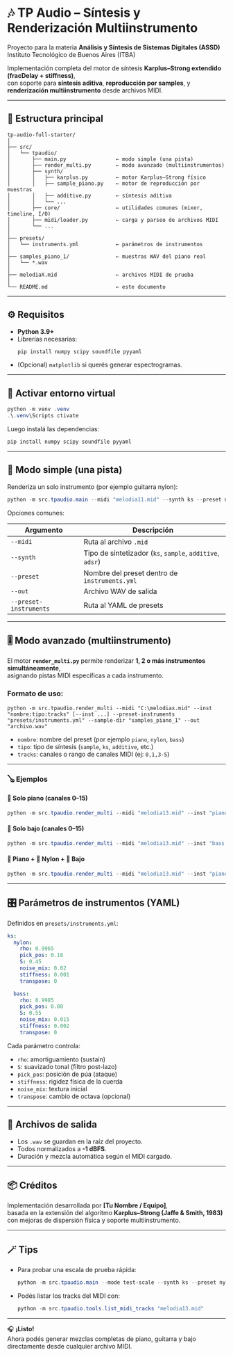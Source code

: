 # 🎶 TP Audio – Síntesis y Renderización Multiinstrumento

Proyecto para la materia **Análisis y Síntesis de Sistemas Digitales (ASSD)**  
Instituto Tecnológico de Buenos Aires (ITBA)

Implementación completa del motor de síntesis **Karplus–Strong extendido (fracDelay + stiffness)**,  
con soporte para **síntesis aditiva**, **reproducción por samples**, y **renderización multiinstrumento** desde archivos MIDI.

---

## 🧩 Estructura principal

```
tp-audio-full-starter/
│
├── src/
│   └── tpaudio/
│       ├── main.py                ← modo simple (una pista)
│       ├── render_multi.py        ← modo avanzado (multiinstrumentos)
│       ├── synth/
│       │   ├── karplus.py         ← motor Karplus–Strong físico
│       │   ├── sample_piano.py    ← motor de reproducción por muestras
│       │   ├── additive.py        ← síntesis aditiva
│       │   └── ...
│       ├── core/                  ← utilidades comunes (mixer, timeline, I/O)
│       ├── midi/loader.py         ← carga y parseo de archivos MIDI
│       └── ...
│
├── presets/
│   └── instruments.yml            ← parámetros de instrumentos
│
├── samples_piano_1/               ← muestras WAV del piano real
│   └── *.wav
│
├── melodiaX.mid                   ← archivos MIDI de prueba
│
└── README.md                      ← este documento
```

---

## ⚙️ Requisitos

- **Python 3.9+**
- Librerías necesarias:
  ```bash
  pip install numpy scipy soundfile pyyaml
  ```
- (Opcional) `matplotlib` si querés generar espectrogramas.

---

## 🧱 Activar entorno virtual

```powershell
python -m venv .venv
.\.venv\Scripts ctivate
```

Luego instalá las dependencias:

```powershell
pip install numpy scipy soundfile pyyaml
```

---

## 🎼 Modo simple (una pista)

Renderiza un solo instrumento (por ejemplo guitarra nylon):

```powershell
python -m src.tpaudio.main --midi "melodia11.mid" --synth ks --preset nylon --preset-instruments "presets/instruments.yml" --out "melodia11_nylon.wav"
```

Opciones comunes:

| Argumento | Descripción |
|------------|--------------|
| `--midi` | Ruta al archivo `.mid` |
| `--synth` | Tipo de sintetizador (`ks`, `sample`, `additive`, `adsr`) |
| `--preset` | Nombre del preset dentro de `instruments.yml` |
| `--out` | Archivo WAV de salida |
| `--preset-instruments` | Ruta al YAML de presets |

---

## 🎚️ Modo avanzado (multiinstrumento)

El motor **`render_multi.py`** permite renderizar **1, 2 o más instrumentos simultáneamente**,  
asignando pistas MIDI específicas a cada instrumento.

### Formato de uso:

```
python -m src.tpaudio.render_multi --midi "C:\melodiax.mid" --inst "nombre:tipo:tracks" [--inst ...] --preset-instruments "presets/instruments.yml" --sample-dir "samples_piano_1" --out "archivo.wav"
```

- `nombre`: nombre del preset (por ejemplo `piano`, `nylon`, `bass`)
- `tipo`: tipo de síntesis (`sample`, `ks`, `additive`, etc.)
- `tracks`: canales o rango de canales MIDI (ej: `0,1,3-5`)

---

### 🪕 Ejemplos

#### 🎹 Solo piano (canales 0–15)
```powershell
python -m src.tpaudio.render_multi --midi "melodia13.mid" --inst "piano:sample:0-15" --preset-instruments "presets/instruments.yml" --sample-dir "samples_piano_1" --out "melodia13_piano_solo.wav"
```

#### 🎸 Solo bajo (canales 0–15)
```powershell
python -m src.tpaudio.render_multi --midi "melodia13.mid" --inst "bass:ks:0-15" --preset-instruments "presets/instruments.yml" --sample-dir "samples_piano_1" --out "melodia13_bajo_solo.wav"
```

#### 🎹 Piano + 🎸 Nylon + 🎸 Bajo
```powershell
python -m src.tpaudio.render_multi --midi "melodia13.mid" --inst "piano:sample:4,6,9" --inst "nylon:ks:0,2,3" --inst "bass:ks:7,8" --preset-instruments "presets/instruments.yml" --sample-dir "samples_piano_1" --out "melodia13_piano_nylon_bajo.wav"
```

---

## 🎛️ Parámetros de instrumentos (YAML)

Definidos en `presets/instruments.yml`:

```yaml
ks:
  nylon:
    rho: 0.9965
    pick_pos: 0.18
    S: 0.45
    noise_mix: 0.02
    stiffness: 0.001
    transpose: 0

  bass:
    rho: 0.9985
    pick_pos: 0.08
    S: 0.55
    noise_mix: 0.015
    stiffness: 0.002
    transpose: 0
```

Cada parámetro controla:
- `rho`: amortiguamiento (sustain)
- `S`: suavizado tonal (filtro post-lazo)
- `pick_pos`: posición de púa (ataque)
- `stiffness`: rigidez física de la cuerda
- `noise_mix`: textura inicial
- `transpose`: cambio de octava (opcional)

---

## 🧪 Archivos de salida

- Los `.wav` se guardan en la raíz del proyecto.
- Todos normalizados a **-1 dBFS**.
- Duración y mezcla automática según el MIDI cargado.

---

## 📦 Créditos

Implementación desarrollada por **[Tu Nombre / Equipo]**,  
basada en la extensión del algoritmo **Karplus–Strong (Jaffe & Smith, 1983)**  
con mejoras de dispersión física y soporte multiinstrumento.

---

## 🪄 Tips

- Para probar una escala de prueba rápida:
  ```powershell
  python -m src.tpaudio.main --mode test-scale --synth ks --preset nylon --preset-instruments "presets/instruments.yml" --out "escala_nylon.wav"
  ```
- Podés listar los tracks del MIDI con:
  ```powershell
  python -m src.tpaudio.tools.list_midi_tracks "melodia13.mid"
  ```

---

🎧 **¡Listo!**  
Ahora podés generar mezclas completas de piano, guitarra y bajo  
directamente desde cualquier archivo MIDI.